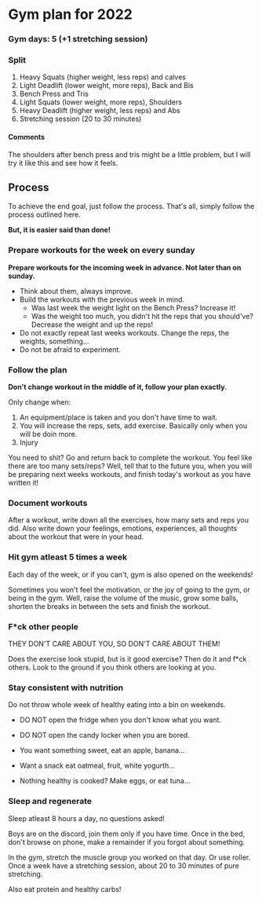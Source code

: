 # Gym plan for 2022

### Gym days: 5 (+1 stretching session)

### Split

1. Heavy Squats (higher weight, less reps) and calves
2. Light Deadlift (lower weight, more reps), Back and Bis
3. Bench Press and Tris
4. Light Squats (lower weight, more reps), Shoulders
5. Heavy Deadlift (higher weight, less reps) and Abs
6. Stretching session (20 to 30 minutes)

#### Comments

The shoulders after bench press and tris might be a little problem,
but I will try it like this and see how it feels.

## Process

To achieve the end goal, just follow the process.
That's all, simply follow the process outlined here.

**But, it is easier said than done!**

### Prepare workouts for the week on every sunday

**Prepare workouts for the incoming week in advance. Not later than on sunday.**

* Think about them, always improve.
* Build the workouts with the previous week in mind.
	* Was last week the weight light on the Bench Press? Increase it!
	* Was the weight too much, you didn't hit the reps that you should've? Decrease the weight and up the reps!
* Do not exactly repeat last weeks workouts. Change the reps, the weights, something...
* Do not be afraid to experiment.

### Follow the plan

**Don't change workout in the middle of it, follow your plan exactly.**

Only change when:
1. An equipment/place is taken and you don't have time to wait.
2. You will increase the reps, sets, add exercise. Basically only when you will be doin more.
3. Injury

You need to shit? Go and return back to complete the workout. You feel like
there are too many sets/reps? Well, tell that to the future you, when you
will be preparing next weeks workouts, and finish today's workout as you
have written it!

### Document workouts

After a workout, write down all the exercises, how many sets and reps you did.
Also write down your feelings, emotions, experiences, all thoughts about the
workout that were in your head.

### Hit gym atleast 5 times a week

Each day of the week, or if you can't, gym is also opened on the weekends!

Sometimes you won't feel the motivation, or the joy of going to the gym, or
being in the gym. Well, raise the volume of the music, grow some balls, shorten
the breaks in between the sets and finish the workout.

### F\*ck other people

THEY DON'T CARE ABOUT YOU, SO DON'T CARE ABOUT THEM!

Does the exercise look stupid, but is it good exercise? Then do it and f\*ck others.
Look to the ground if you think others are looking at you.

### Stay consistent with nutrition

Do not throw whole week of healthy eating into a bin on weekends.
* DO NOT open the fridge when you don't know what you want.
* DO NOT open the candy locker when you are bored.

* You want something sweet, eat an apple, banana...
* Want a snack eat oatmeal, fruit, white yogurth...
* Nothing healthy is cooked? Make eggs, or eat tuna...

### Sleep and regenerate

Sleep atleast 8 hours a day, no questions asked!

Boys are on the discord, join them only if you have time. Once in the bed, don't
browse on phone, make a remainder if you forgot about something.

In the gym, stretch the muscle group you worked on that day. Or use roller.
Once a week have a stretching session, about 20 to 30 minutes of pure stretching.

Also eat protein and healthy carbs!


